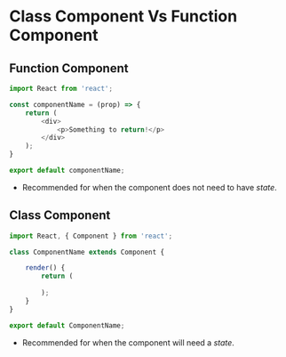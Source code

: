 # Class Component Vs Function Component



## Function Component

```javascript
import React from 'react';

const componentName = (prop) => {
    return (
        <div>
        	<p>Something to return!</p>
        </div>
    );
}

export default componentName;
```

- Recommended for when the component does not need to have *state*.



## Class Component

```javascript
import React, { Component } from 'react';

class ComponentName extends Component {

	render() {
		return (
        
        );
	}
}

export default ComponentName;
```

- Recommended for when the component will need a *state*.